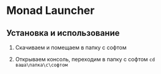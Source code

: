# Monad Launcher

## Установка и использование

1. Скачиваем и помещаем в папку с софтом

2. Открываем консоль, переходим в папку с софтом
`cd ваша\папка\с\софтом`


